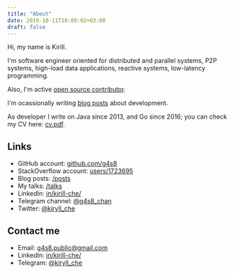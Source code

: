 ```yaml
---
title: "About"
date: 2019-10-11T18:09:02+03:00
draft: false
---
```


Hi, my name is Kirill.

I'm software engineer oriented for distributed and parallel systems,
P2P systems, high-load data applications, reactive systems, low-latency
programming.

Also, I'm active [open source contributor](https://github.com/g4s8).

I'm ocassionally writing [blog posts](/posts) about development.

As developer I write on Java since 2013, and Go since 2016;
you can check my CV here: [cv.pdf](/cv-3.pdf).

## Links

 - GitHub account: [github.com/g4s8](https://github.com/g4s8/)
 - StackOverflow account: [users/1723695](https://stackoverflow.com/users/1723695/kirill)
 - Blog posts: [/posts](/posts)
 - My talks: [/talks](/talks)
 - LinkedIn: [in/kirill-che/](https://www.linkedin.com/in/kirill-che/)
 - Telegram channel: [@g4s8\_chan](https://t.me/g4s8_chan)
 - Twitter: [@kiryll\_che](https://twitter.com/kiryll_che)

## Contact me

 - Email: <a href="mailto:g4s8.public@gmail.com">g4s8.public@gmail.com</a>
 - LinkedIn: [in/kirill-che/](https://www.linkedin.com/in/kirill-che/)
 - Telegram: [@kiryll\_che](https://t.me/kiryll_che)
